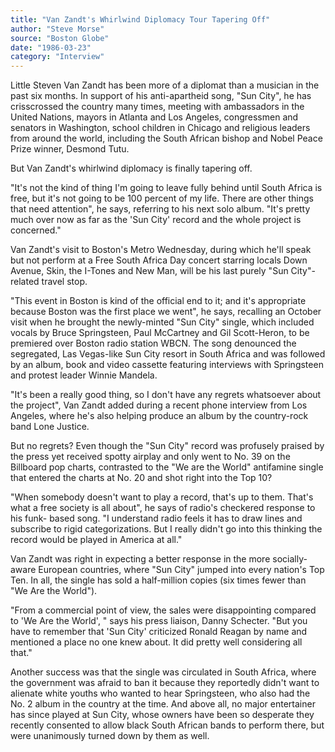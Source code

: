 ```yaml
---
title: "Van Zandt's Whirlwind Diplomacy Tour Tapering Off"
author: "Steve Morse"
source: "Boston Globe"
date: "1986-03-23"
category: "Interview"
---
```


Little Steven Van Zandt has been more of a diplomat than a musician in the past six months. In support of his anti-apartheid song, "Sun City", he has crisscrossed the country many times, meeting with ambassadors in the United Nations, mayors in Atlanta and Los Angeles, congressmen and senators in Washington, school children in Chicago and religious leaders from around the world, including the South African bishop and Nobel Peace Prize winner, Desmond Tutu.

But Van Zandt's whirlwind diplomacy is finally tapering off.

"It's not the kind of thing I'm going to leave fully behind until South Africa is free, but it's not going to be 100 percent of my life. There are other things that need attention", he says, referring to his next solo album. "It's pretty much over now as far as the 'Sun City' record and the whole project is concerned."

Van Zandt's visit to Boston's Metro Wednesday, during which he'll speak but not perform at a Free South Africa Day concert starring locals Down Avenue, Skin, the I-Tones and New Man, will be his last purely "Sun City"-related travel stop.

"This event in Boston is kind of the official end to it; and it's appropriate because Boston was the first place we went", he says, recalling an October visit when he brought the newly-minted "Sun City" single, which included vocals by Bruce Springsteen, Paul McCartney and Gil Scott-Heron, to be premiered over Boston radio station WBCN. The song denounced the segregated, Las Vegas-like Sun City resort in South Africa and was followed by an album, book and video cassette featuring interviews with Springsteen and protest leader Winnie Mandela.

"It's been a really good thing, so I don't have any regrets whatsoever about the project", Van Zandt added during a recent phone interview from Los Angeles, where he's also helping produce an album by the country-rock band Lone Justice.

But no regrets? Even though the "Sun City" record was profusely praised by the press yet received spotty airplay and only went to No. 39 on the Billboard pop charts, contrasted to the "We are the World" antifamine single that entered the charts at No. 20 and shot right into the Top 10?

"When somebody doesn't want to play a record, that's up to them. That's what a free society is all about", he says of radio's checkered response to his funk- based song. "I understand radio feels it has to draw lines and subscribe to rigid categorizations. But I really didn't go into this thinking the record would be played in America at all."

Van Zandt was right in expecting a better response in the more socially- aware European countries, where "Sun City" jumped into every nation's Top Ten. In all, the single has sold a half-million copies (six times fewer than "We Are the World").

"From a commercial point of view, the sales were disappointing compared to 'We Are the World', " says his press liaison, Danny Schecter. "But you have to remember that 'Sun City' criticized Ronald Reagan by name and mentioned a place no one knew about. It did pretty well considering all that."

Another success was that the single was circulated in South Africa, where the government was afraid to ban it because they reportedly didn't want to alienate white youths who wanted to hear Springsteen, who also had the No. 2 album in the country at the time. And above all, no major entertainer has since played at Sun City, whose owners have been so desperate they recently consented to allow black South African bands to perform there, but were unanimously turned down by them as well.
